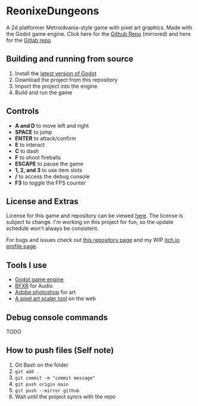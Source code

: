 # ReonixeDungeons
A 2d platformer Metroidvania-style game with pixel art graphics. Made with the Godot game engine.
Click here for the [Github Repo](https://github.com/AshVXmc/ReonixeDungeons) (mirrored) and here for the [Gitlab repo](https://gitlab.com/AshVXmc/ReonixeDungeons)

## Building and running from source
1. Install the [latest version of Godot](https://godotengine.org/download)
2. Download the project from this repository
3. Import the project into the engine
4. Build and run the game

## Controls
- **A and D** to move left and right
- **SPACE** to jump
- **ENTER** to attack/confirm
- **E** to interact
- **C** to dash
- **F** to shoot fireballs
- **ESCAPE** to pause the game
- **1, 2, and 3** to use item slots
- **/** to access the debug console
- **F3** to toggle the FPS counter


## License and Extras
License for this game and repository can be viewed [here](https://github.com/AshVXmc/ReonixeDungeons/blob/main/LICENSE). The license is subject to change.
I'm working on this project for fun, so the update schedule won't always be consistent.

For bugs and issues check out [this repository page](https://gitlab.com/AshVXmc/reonixedungeons/-/issues) and my WIP [itch.io profile page](https://ashvxmc.itch.io/).

## Tools I use
- [Godot game engine](https://godotengine.org/)
- [BFXR](https://www.bfxr.net/) for Audio
- [Adobe photoshop](https://www.photoshop.com/en) for art
- [A pixel art scaler tool](https://lospec.com/pixel-art-scaler/) on the web

## Debug console commands
TODO

## How to push files (Self note)
1. Git Bash on the folder
2. `git add .`
3. `git commit -m "commit message"`
4. `git push origin main` 
5. `git push --mirror github`
6. Wait until the project syncs with the repo